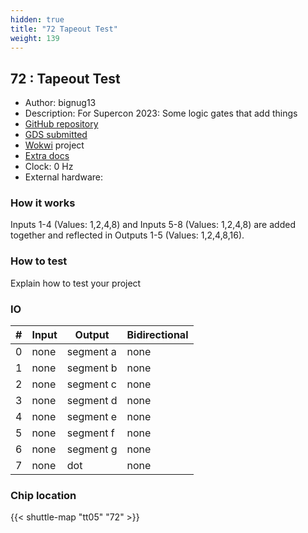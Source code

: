 ```yaml
---
hidden: true
title: "72 Tapeout Test"
weight: 139
---
```


## 72 : Tapeout Test

* Author: bignug13
* Description: For Supercon 2023: Some logic gates that add things
* [GitHub repository](https://github.com/bignug13/Tapeout)
* [GDS submitted](https://github.com/bignug13/Tapeout/actions/runs/6756806442)
* [Wokwi](https://wokwi.com/projects/380408936929183745) project
* [Extra docs]()
* Clock: 0 Hz
* External hardware: 



### How it works

Inputs 1-4 (Values: 1,2,4,8) and Inputs 5-8 (Values: 1,2,4,8) are added together and reflected in Outputs 1-5 (Values: 1,2,4,8,16).


### How to test

Explain how to test your project


### IO

| # | Input        | Output       | Bidirectional      |
|---|--------------|--------------| -------------------|
| 0 | none  | segment a | none |
| 1 | none  | segment b | none |
| 2 | none  | segment c | none |
| 3 | none  | segment d | none |
| 4 | none  | segment e | none |
| 5 | none  | segment f | none |
| 6 | none  | segment g | none |
| 7 | none  | dot | none |

### Chip location

{{< shuttle-map "tt05" "72" >}}
